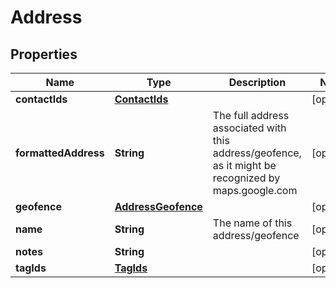 
# Address

## Properties
Name | Type | Description | Notes
------------ | ------------- | ------------- | -------------
**contactIds** | [**ContactIds**](ContactIds.md) |  |  [optional]
**formattedAddress** | **String** | The full address associated with this address/geofence, as it might be recognized by maps.google.com |  [optional]
**geofence** | [**AddressGeofence**](AddressGeofence.md) |  |  [optional]
**name** | **String** | The name of this address/geofence |  [optional]
**notes** | **String** |  |  [optional]
**tagIds** | [**TagIds**](TagIds.md) |  |  [optional]




